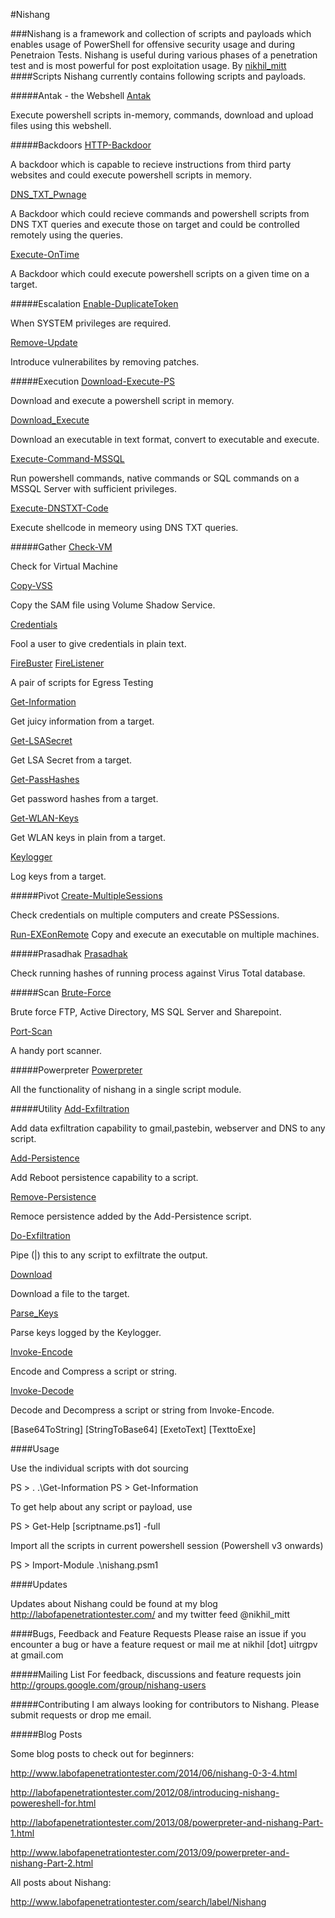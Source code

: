 #Nishang

###Nishang is a framework and collection of scripts and payloads which enables usage of PowerShell for offensive security usage and during Penetraion Tests. Nishang is useful during various phases of a penetration test and is most powerful for post exploitation usage.
By [nikhil_mitt](https://twitter.com/nikhil_mitt)
####Scripts
Nishang currently contains following scripts and payloads.

#####Antak - the Webshell
[Antak](https://github.com/samratashok/nishang/tree/master/Antak-WebShell)

Execute powershell scripts in-memory, commands, download and upload files using this webshell.

#####Backdoors
[HTTP-Backdoor](https://github.com/samratashok/nishang/blob/master/Backdoors/HTTP-Backdoor.ps1)

A backdoor which is capable to recieve instructions from third party websites and could execute powershell scripts in memory.

[DNS_TXT_Pwnage](https://github.com/samratashok/nishang/blob/master/Backdoors/DNS_TXT_Pwnage.ps1)

A Backdoor which could recieve commands and powershell scripts from DNS TXT queries and execute those on target and could be controlled remotely using the queries.

[Execute-OnTime](https://github.com/samratashok/nishang/blob/master/Backdoors/Execute-OnTime.ps1)

A Backdoor which could execute powershell scripts on a given time on a target.

#####Escalation
[Enable-DuplicateToken](https://github.com/samratashok/nishang/blob/master/Escalation/Enable-DuplicateToken.ps1)

When SYSTEM privileges are required.

[Remove-Update](https://github.com/samratashok/nishang/blob/master/Escalation/Remove-Update.ps1)

Introduce vulnerabilites by removing patches.

#####Execution
[Download-Execute-PS](https://github.com/samratashok/nishang/blob/master/Execution/Download-Execute-PS.ps1)

Download and execute a powershell script in memory.

[Download_Execute](https://github.com/samratashok/nishang/blob/master/Execution/Download_Execute.ps1)

Download an executable in text format, convert to executable and execute.

[Execute-Command-MSSQL](https://github.com/samratashok/nishang/blob/master/Execution/Execute-Command-MSSQL.ps1)

Run powershell commands, native commands or SQL commands on a MSSQL Server with sufficient privileges.

[Execute-DNSTXT-Code](https://github.com/samratashok/nishang/blob/master/Execution/Execute-DNSTXT-Code.ps1)

Execute shellcode in memeory using DNS TXT queries.

#####Gather
[Check-VM](https://github.com/samratashok/nishang/blob/master/Gather/Check-VM.ps1)

Check for Virtual Machine

[Copy-VSS](https://github.com/samratashok/nishang/blob/master/Gather/Copy-VSS.ps1)

Copy the SAM file using Volume Shadow Service.

[Credentials](https://github.com/samratashok/nishang/blob/master/Gather/Credentials.ps1)

Fool a user to give credentials in plain text.

[FireBuster](https://github.com/samratashok/nishang/blob/master/Gather/FireBuster.ps1)
[FireListener](https://github.com/samratashok/nishang/blob/master/Gather/FireListener.ps1)

A pair of scripts for Egress Testing

[Get-Information](https://github.com/samratashok/nishang/blob/master/Gather/Get-Information.ps1)

Get juicy information from a target.

[Get-LSASecret](https://github.com/samratashok/nishang/blob/master/Gather/Get-LSASecret.ps1)

Get LSA Secret from a target.

[Get-PassHashes](https://github.com/samratashok/nishang/blob/master/Gather/Get-PassHashes.ps1)

Get password hashes from a target.

[Get-WLAN-Keys](https://github.com/samratashok/nishang/blob/master/Gather/Get-WLAN-Keys.ps1)

Get WLAN keys in plain from a target.

[Keylogger](https://github.com/samratashok/nishang/blob/master/Gather/Keylogger.ps1)

Log keys from a target.

#####Pivot
[Create-MultipleSessions](https://github.com/samratashok/nishang/blob/master/Pivot/Create-MultipleSessions.ps1)

Check credentials on multiple computers and create PSSessions.

[Run-EXEonRemote](https://github.com/samratashok/nishang/blob/master/Pivot/Run-EXEonRemote.ps1)
Copy and execute an executable on multiple machines.

#####Prasadhak
[Prasadhak](https://github.com/samratashok/nishang/blob/master/Prasadhak/Prasadhak.ps1)

Check running hashes of running process against Virus Total database.

#####Scan
[Brute-Force](https://github.com/samratashok/nishang/blob/master/Scan/Brute-Force.ps1)

Brute force FTP, Active Directory, MS SQL Server and Sharepoint.

[Port-Scan](https://github.com/samratashok/nishang/blob/master/Scan/Port-Scan.ps1)

A handy port scanner.

#####Powerpreter
[Powerpreter](https://github.com/samratashok/nishang/tree/master/powerpreter)

All the functionality of nishang in a single script module.

#####Utility
[Add-Exfiltration](https://github.com/samratashok/nishang/blob/master/Utility/Add-Exfiltration.ps1)

Add data exfiltration capability to gmail,pastebin, webserver and DNS to any script.

[Add-Persistence](https://github.com/samratashok/nishang/blob/master/Utility/Add-Persistence.ps1)

Add Reboot persistence capability to a script.

[Remove-Persistence](https://github.com/samratashok/nishang/blob/master/Utility/Remove-Persistence.ps1)

Remoce persistence added by the Add-Persistence script.

[Do-Exfiltration](https://github.com/samratashok/nishang/blob/master/Utility/Do-Exfiltration.ps1)

Pipe (|) this to any script to exfiltrate the output.

[Download](https://github.com/samratashok/nishang/blob/master/Utility/Download.ps1)

Download a file to the target.

[Parse_Keys](https://github.com/samratashok/nishang/blob/master/Utility/Parse_Keys.ps1)

Parse keys logged by the Keylogger.

[Invoke-Encode](https://github.com/samratashok/nishang/blob/master/Utility/Invoke-Decode.ps1)

Encode and Compress a script or string.

[Invoke-Decode](https://github.com/samratashok/nishang/blob/master/Utility/Invoke-Decode.ps1)

Decode and Decompress a script or string from Invoke-Encode.

[Base64ToString]
[StringToBase64]
[ExetoText]
[TexttoExe]

####Usage

Use the individual scripts with dot sourcing

PS > . .\Get-Information
PS > Get-Information

To get help about any script or payload, use

PS > Get-Help [scriptname.ps1] -full

Import all the scripts in current powershell session (Powershell v3 onwards)

PS > Import-Module .\nishang.psm1

####Updates

Updates about Nishang could be found at my blog http://labofapenetrationtester.com/ and my twitter feed @nikhil_mitt

####Bugs, Feedback and Feature Requests
Please raise an issue if you encounter a bug or have a feature request  or mail me at nikhil [dot] uitrgpv at gmail.com

#####Mailing List
For feedback, discussions and feature requests join http://groups.google.com/group/nishang-users

#####Contributing
I am always looking for contributors to Nishang. Please submit requests or drop me email.

#####Blog Posts

Some blog posts to check out for beginners:

http://www.labofapenetrationtester.com/2014/06/nishang-0-3-4.html

http://labofapenetrationtester.com/2012/08/introducing-nishang-powereshell-for.html

http://labofapenetrationtester.com/2013/08/powerpreter-and-nishang-Part-1.html

http://www.labofapenetrationtester.com/2013/09/powerpreter-and-nishang-Part-2.html 

All posts about Nishang:

http://www.labofapenetrationtester.com/search/label/Nishang




